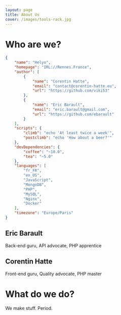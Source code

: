 ```yaml
---
layout: page
title: About Us
cover: /images/tools-rack.jpg
---
```


# Who are we?

```json
{
	"name": "Helyo",
	"homepage": "IRL://Rennes.France",
	"author": [
		{
			"name": "Corentin Hatte",
			"email": "contact@corentin-hatte.eu",
			"url": "https://github.com/viki53"
		},
		{
			"name": "Eric Barault",
			"email": "eric.barault@gmail.com",
			"url": "https://github.com/ebarault"
		}
	],
	"scripts": {
		"climb": "echo 'At least twice a week'",
		"postclimb": "echo 'How about a beer?'"
	},
	"devDependencies": {
		"coffee": "~10.0",
		"tea": "~5.0"
	},
	"languages": [
		"fr_FR",
		"en_US",
		"JavaScript",
		"MongoDB",
		"PHP",
		"MySQL",
		"Nginx",
		"Docker"
	],
	"timezone": "Europe/Paris"
}
```

## Eric Barault

Back-end guru, API advocate, PHP apprentice

## Corentin Hatte

Front-end guru, Quality advocate, PHP master

# What do we do?

We make stuff. Period.
